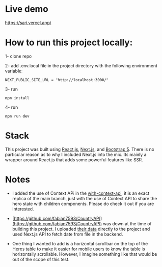 # Live demo

https://sari.vercel.app/

# How to run this project locally:

1- clone repo

2- add .env.local file in the project directory with the following environment variable:

```
NEXT_PUBLIC_SITE_URL = "http://localhost:3000/"
```

3- run

```
npm install
```

4- run

```
npm run dev
```

# Stack

This project was built using [React.js](https://reactjs.org/), [Next.js](https://nextjs.org/), and [Bootstrap 5](https://getbootstrap.com/docs/5.0/getting-started/introduction/). There is no particular reason as to why I included Next.js into the mix. Its mainly a wrapper around React.js that adds some powerful features like SSR.

# Notes

- I added the use of Context APi in the [with-context-api](https://github.com/ritwaldev/sari/tree/with-context-api), it is an exact replica of the main branch, just with the use of Context API to share the hero state with children components. Please do check it out if you are interested.

- [https://github.com/fabian7593/CountryAPI](https://github.com/fabian7593/CountryAPI) was down at the time of building this project. I uploaded [their data](https://github.com/fabian7593/CountryAPI/blob/master/Files/Data/json%202.txt) directly to the project and used Next.js API to fetch date from file in the backend.

- One thing I wanted to add is a horizontal scrollbar on the top of the Heros table to make it easier for mobile users to know the table is horizontally scrollable. However, I imagine something like that would be out of the scope of this test.
